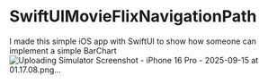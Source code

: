 # SwiftUIMovieFlixNavigationPath
I made this simple iOS app with SwiftUI to show how someone can implement a simple BarChart
![Uploading Simulator Screenshot - iPhone 16 Pro - 2025-09-15 at 01.17.08.png…]()

